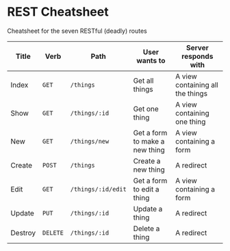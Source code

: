 # REST Cheatsheet

Cheatsheet for the seven RESTful (deadly) routes

| Title   | Verb      | Path               | User wants to                  | Server responds with             |
| -----   | ----      | ----               | -------------                  | --------------------             |
| Index   | `GET`     | `/things`          | Get all things                 | A view containing all the things |
| Show    | `GET`     | `/things/:id`      | Get one thing                  | A view containing one thing      |
| New     | `GET`     | `/things/new`      | Get a form to make a new thing | A view containing a form         |
| Create  | `POST`    | `/things`          | Create a new thing             | A redirect                       |
| Edit    | `GET`     | `/things/:id/edit` | Get a form to edit a thing     | A view containing a form         |
| Update  | `PUT`     | `/things/:id`      | Update a thing                 | A redirect                       |
| Destroy | `DELETE`  | `/things/:id`      | Delete a thing                 | A redirect                       |
